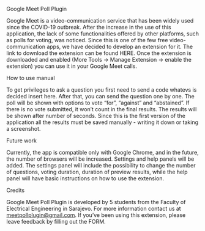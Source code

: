 Google Meet Poll Plugin

Google Meet is a video-communication service that has been widely used since the COVID-19 outbreak. After the increase in the use of this application, the lack of some functionalities offered by other platforms, such as polls for voting, was noticed. Since this is one of the few free video-communication apps, we have decided to develop an extension for it. The link to download the extension can be found HERE.
Once the extension is downloaded and enabled (More Tools -> Manage Extension -> enable the extension) you can use it in your Google Meet calls. 

How to use manual

To get privileges to ask a question you first need to send a code whatevs is decided insert here. After that, you can send the question one by one. The poll will be shown with options to vote “for”, “against” and “abstained”. If there is no vote submitted, it won’t count in the final results. The results will be shown after number of seconds. Since this is the first version of the application all the results must be saved manually - writing it down or taking a screenshot.

Future work

Currently, the app is compatible only with Google Chrome, and in the future, the number of browsers will be increased. Settings and help panels will be added. The settings panel will include the possibility to change the number of questions, voting duration, duration of preview results, while the help panel will have basic instructions on how to use the extension.

Credits

Google Meet Poll Plugin is developed by 5 students from the  Faculty of Electrical Engineering in Sarajevo. For more information contact us at meetpollplugin@gmail.com. If you’ve been using this extension, please leave feedback by filling out the FORM.
